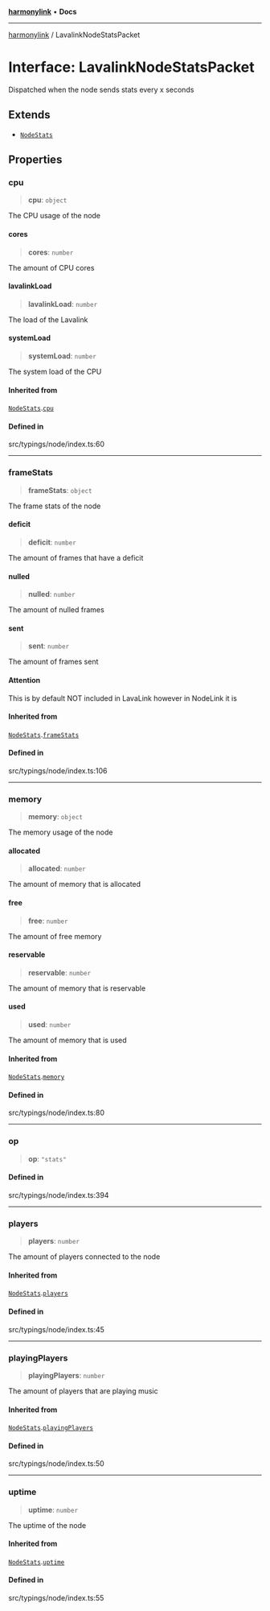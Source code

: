[**harmonylink**](../README.md) • **Docs**

***

[harmonylink](../globals.md) / LavalinkNodeStatsPacket

# Interface: LavalinkNodeStatsPacket

Dispatched when the node sends stats every x seconds

## Extends

- [`NodeStats`](NodeStats.md)

## Properties

### cpu

> **cpu**: `object`

The CPU usage of the node

#### cores

> **cores**: `number`

The amount of CPU cores

#### lavalinkLoad

> **lavalinkLoad**: `number`

The load of the Lavalink

#### systemLoad

> **systemLoad**: `number`

The system load of the CPU

#### Inherited from

[`NodeStats`](NodeStats.md).[`cpu`](NodeStats.md#cpu)

#### Defined in

src/typings/node/index.ts:60

***

### frameStats

> **frameStats**: `object`

The frame stats of the node

#### deficit

> **deficit**: `number`

The amount of frames that have a deficit

#### nulled

> **nulled**: `number`

The amount of nulled frames

#### sent

> **sent**: `number`

The amount of frames sent

#### Attention

This is by default NOT included in LavaLink however in NodeLink it is

#### Inherited from

[`NodeStats`](NodeStats.md).[`frameStats`](NodeStats.md#framestats)

#### Defined in

src/typings/node/index.ts:106

***

### memory

> **memory**: `object`

The memory usage of the node

#### allocated

> **allocated**: `number`

The amount of memory that is allocated

#### free

> **free**: `number`

The amount of free memory

#### reservable

> **reservable**: `number`

The amount of memory that is reservable

#### used

> **used**: `number`

The amount of memory that is used

#### Inherited from

[`NodeStats`](NodeStats.md).[`memory`](NodeStats.md#memory)

#### Defined in

src/typings/node/index.ts:80

***

### op

> **op**: `"stats"`

#### Defined in

src/typings/node/index.ts:394

***

### players

> **players**: `number`

The amount of players connected to the node

#### Inherited from

[`NodeStats`](NodeStats.md).[`players`](NodeStats.md#players)

#### Defined in

src/typings/node/index.ts:45

***

### playingPlayers

> **playingPlayers**: `number`

The amount of players that are playing music

#### Inherited from

[`NodeStats`](NodeStats.md).[`playingPlayers`](NodeStats.md#playingplayers)

#### Defined in

src/typings/node/index.ts:50

***

### uptime

> **uptime**: `number`

The uptime of the node

#### Inherited from

[`NodeStats`](NodeStats.md).[`uptime`](NodeStats.md#uptime)

#### Defined in

src/typings/node/index.ts:55
